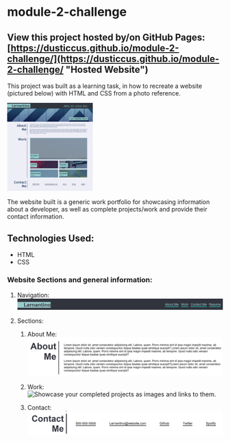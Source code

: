 # module-2-challenge
## View this project hosted by/on GitHub Pages: [https://dusticcus.github.io/module-2-challenge/](https://dusticcus.github.io/module-2-challenge/ "Hosted Website")





This project was built as a learning task, in how to recreate a website (pictured below) with HTML and CSS from a photo reference.

<img src="./assets/images/readmeImages/websiteToCopy.png" alt="drawing" width="200"/>


The website built is a generic work portfolio for showcasing information about a developer, as well as complete projects/work and provide their contact information.

## Technologies Used:
- HTML
- CSS

### Website Sections and general information:
1. Navigation:
![Navbar](./assets/images/readmeImages/navbar.png)

2. Sections:

    1. About Me:
    ![About Me](./assets/images/readmeImages/aboutMe.png "about me")

    2. Work:
    ![Showcase your completed projects as images and links to them.](./assets/images/readmeImages/work.png "work images")

    3. Contact:
    ![Provide your contact details for email, social media, and/or phone number.](./assets/images/readmeImages/contactMe.png)
